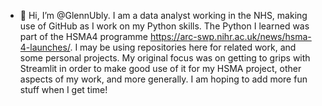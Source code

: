 - 👋 Hi, I’m @GlennUbly. I am a data analyst working in the NHS, making use of GitHub as I work on my Python skills. 
The Python I learned was part of the HSMA4 programme https://arc-swp.nihr.ac.uk/news/hsma-4-launches/.
I may be using repositories here for related work, and some personal projects.
My original focus was on getting to grips with Streamlit in order to make good use of it for my HSMA project, other aspects of my work, and more generally.
I am hoping to add more fun stuff when I get time!

<!---
GlennUbly/GlennUbly is a ✨ special ✨ repository because its `README.md` (this file) appears on your GitHub profile.
You can click the Preview link to take a look at your changes.
--->

